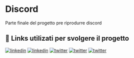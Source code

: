 # Discord
Parte finale del progetto pre riprodurre discord 

## 🔗 Links utilizati per svolgere il progetto
[![linkedin](https://img.shields.io/badge/validatore-1DA1F2?style=for-the-badge&logo=twitter&logoColor=white)](https://validator.w3.org/#validate_by_input)
[![linkedin](https://img.shields.io/badge/mdn/html-1DA1F2?style=for-the-badge&logo=twitter&logoColor=white)](https://developer.mozilla.org/en-US/docs/Web/HTML)
[![twitter](https://img.shields.io/badge/w3school-1DA1F2?style=for-the-badge&logo=twitter&logoColor=white)](https://www.w3schools.com/html/)
[![twitter](https://img.shields.io/badge/photopea-1DA1F2?style=for-the-badge&logo=twitter&logoColor=white)](https://www.photopea.com/)
[![twitter](https://img.shields.io/badge/css/tricks-1DA1F2?style=for-the-badge&logo=twitter&logoColor=white)](https://css-tricks.com/snippets/css/a-guide-to-flexbox/)